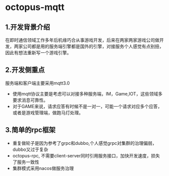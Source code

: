# octopus-mqtt

## 1.开发背景介绍
在即时通信领域工作多年后机缘巧合从事游戏开发，后来在两家两家游戏公司做开发，两家公司都是用的服务端引擎都是国外的引擎，对接服务个人感觉有点别扭，因此有想法重新写一个游戏引擎。

## 2.开发侧重点
服务端和客户端主要采用mqtt3.0
* 使用mqtt协议主要是考虑可以对接多种服务端，IM，Game,IOT，这些领域多要求消息可靠性。
* 对于GAME来说，请求应答有时候不是一对一，可能一个请求对应多个应答，或者是游戏管理端，做跑马灯处理。

## 3.简单的rpc框架
* 重复做轮子是因为参考了grpc和dubbo,个人感觉grpc对集群的治理偏弱，dubbo又过于复杂
* octopus-rpc, 不需要client-server同时引用服务接口，加快开发速度，损失了服务一致性
* 集群模式采用nacos做服务治理
